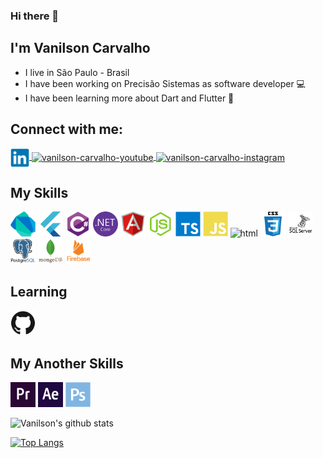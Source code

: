 ### Hi there 👋
## I'm Vanilson Carvalho
- I live in São Paulo - Brasil
- I have been working on Precisão Sistemas as software developer :computer:
- I have been learning more about Dart and Flutter :blue_heart:

## Connect with me:
<a href="https://www.linkedin.com/in/vanilson-carvalho-43a7b4106/" target="_blank">
<img align="center" alt="vanilson-carvalho-linkedin" height="30" width="30" src="https://raw.githubusercontent.com/devicons/devicon/master/icons/linkedin/linkedin-original.svg" style="max-width:100%;">
</a>
<a href="https://www.youtube.com/channel/UCVValMWX9CjPx8o6Vi-vp5w" target="_blank">
<img align="center" alt="vanilson-carvalho-youtube" height="40" width="40" src="https://cdn.icon-icons.com/icons2/836/PNG/512/Youtube_icon-icons.com_66802.png" style="max-width:100%;">
</a>
<a href="https://www.instagram.com/vanilsoncarvalho/" target="_blank">
<img align="center" alt="vanilson-carvalho-instagram" height="30" width="30" src="https://cdn.icon-icons.com/icons2/836/PNG/512/Instagram_icon-icons.com_66804.png" style="max-width:100%;">
</a>

## My Skills
<img src="https://raw.githubusercontent.com/devicons/devicon/master/icons/dart/dart-original.svg" alt="dart" width="40" height="40" style="max-width:100%;"></img>
<img src="https://raw.githubusercontent.com/devicons/devicon/master/icons/flutter/flutter-original.svg" alt="flutter" width="40" height="40" style="max-width:100%;"></img>
<img src="https://raw.githubusercontent.com/devicons/devicon/master/icons/csharp/csharp-original.svg" alt="csharp" width="40" height="40" style="max-width:100%;"></img>
<img src="https://raw.githubusercontent.com/devicons/devicon/master/icons/dotnetcore/dotnetcore-original.svg" alt="dotnetcore" width="40" height="40" style="max-width:100%;"></img>
<img src="https://raw.githubusercontent.com/devicons/devicon/master/icons/angularjs/angularjs-original.svg" alt="angular" width="40" height="40" style="max-width:100%;"></img>
<img src="https://raw.githubusercontent.com/devicons/devicon/master/icons/nodejs/nodejs-original.svg" alt="nodejs" width="40" height="40" style="max-width:100%;"></img>
<img src="https://raw.githubusercontent.com/devicons/devicon/master/icons/typescript/typescript-original.svg" alt="typescript" width="40" height="40" style="max-width:100%;"></img>
<img src="https://raw.githubusercontent.com/devicons/devicon/master/icons/javascript/javascript-plain.svg" alt="javascript" width="40" height="40" style="max-width:100%;"></img>
<img src="https://cdn.icon-icons.com/icons2/2415/PNG/512/html_original_wordmark_logo_icon_146478.png" alt="html" width="40" height="40" style="max-width:100%;"></img>
<img src="https://raw.githubusercontent.com/devicons/devicon/master/icons/css3/css3-original-wordmark.svg" alt="css" width="40" height="40" style="max-width:100%;"></img>
<img src="https://raw.githubusercontent.com/devicons/devicon/master/icons/microsoftsqlserver/microsoftsqlserver-plain-wordmark.svg" alt="microsoftsqlserver" width="40" height="40" style="max-width:100%;"></img>
<img src="https://raw.githubusercontent.com/devicons/devicon/master/icons/postgresql/postgresql-original-wordmark.svg" alt="postgresql" width="40" height="40" style="max-width:100%;"></img>
<img src="https://raw.githubusercontent.com/devicons/devicon/master/icons/mongodb/mongodb-original-wordmark.svg" alt="mongodb" width="40" height="40" style="max-width:100%;"></img>
<img src="https://raw.githubusercontent.com/devicons/devicon/master/icons/firebase/firebase-plain-wordmark.svg" alt="firebase" width="40" height="40" style="max-width:100%;"></img>

## Learning
<img src="https://raw.githubusercontent.com/devicons/devicon/master/icons/github/github-original.svg" alt="github" width="40" height="40" style="max-width:100%;"></img>

## My Another Skills
<img src="https://raw.githubusercontent.com/devicons/devicon/master/icons/premierepro/premierepro-plain.svg" alt="premierepro" width="40" height="40" style="max-width:100%;"></img>
<img src="https://raw.githubusercontent.com/devicons/devicon/master/icons/aftereffects/aftereffects-plain.svg" alt="aftereffects" width="40" height="40" style="max-width:100%;"></img>
<img src="https://raw.githubusercontent.com/devicons/devicon/master/icons/photoshop/photoshop-plain.svg" alt="photoshop" width="40" height="40" style="max-width:100%;"></img>

![Vanilson's github stats](https://github-readme-stats.vercel.app/api?username=vanilsoncarvalhodev&show_icons=true&count_private=true&theme=dark)

[![Top Langs](https://github-readme-stats.vercel.app/api/top-langs/?username=vanilsoncarvalhodev)](https://github.com/vanilsoncarvalhodev/github-readme-stats)


<!--
**vanilsoncarvalhodev/vanilsoncarvalhodev** is a ✨ _special_ ✨ repository because its `README.md` (this file) appears on your GitHub profile.

Here are some ideas to get you started:

- 🔭 I’m currently working on ...
- 🌱 I’m currently learning ...
- 👯 I’m looking to collaborate on ...
- 🤔 I’m looking for help with ...
- 💬 Ask me about ...
- 📫 How to reach me: ...
- 😄 Pronouns: ...
- ⚡ Fun fact: ...
-->
